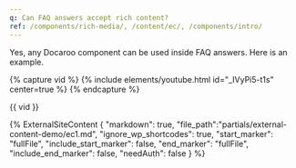 ```yaml
---
q: Can FAQ answers accept rich content?
ref: /components/rich-media/, /content/ec/, /components/intro/
---
```


Yes, any Docaroo component can be used inside FAQ answers. Here is an example.

{% capture vid %}
  {% include elements/youtube.html id="_IVyPi5-t1s" center=true %}
{% endcapture %}

{{ vid }}

{% 
    ExternalSiteContent  {
        "markdown": true,
        "file_path":"partials/external-content-demo/ec1.md", 
        "ignore_wp_shortcodes": true, 
        "start_marker": "fullFile", 
        "include_start_marker": false,
        "end_marker": "fullFile",
        "include_end_marker": false,
        "needAuth": false 
    }
%}